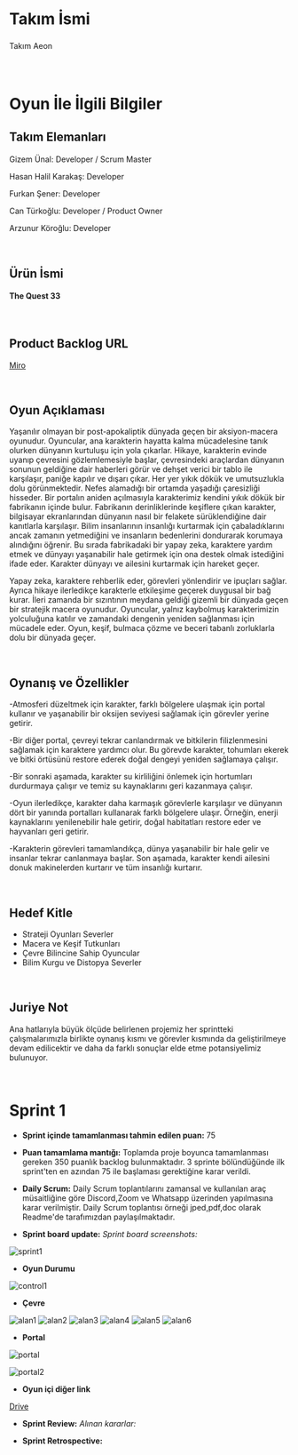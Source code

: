 # Takım İsmi
### 
Takım Aeon
###


<br>

# Oyun İle İlgili Bilgiler




## Takım Elemanları

<!-- headers --->


#### 
Gizem Ünal: Developer / Scrum Master 

Hasan Halil Karakaş: Developer

Furkan Şener: Developer

Can Türkoğlu: Developer / Product Owner

Arzunur Köroğlu: Developer



<br>


## Ürün İsmi

#### The Quest 33 <br>

<br>

## Product Backlog URL

 [Miro](https://miro.com/app/board/uXjVM-jEHbk=/)

<br>


<!-- headers --->


## Oyun Açıklaması

Yaşanılır olmayan bir post-apokaliptik dünyada geçen bir aksiyon-macera oyunudur. Oyuncular, ana karakterin hayatta kalma mücadelesine tanık olurken dünyanın kurtuluşu için yola çıkarlar. Hikaye, karakterin evinde uyanıp çevresini gözlemlemesiyle başlar, çevresindeki araçlardan dünyanın sonunun geldiğine dair haberleri görür ve dehşet verici bir tablo ile karşılaşır, paniğe kapılır ve dışarı çıkar. Her yer yıkık dökük ve umutsuzlukla dolu görünmektedir. Nefes alamadığı bir ortamda yaşadığı çaresizliği hisseder. Bir portalın aniden açılmasıyla karakterimiz kendini yıkık dökük bir fabrikanın içinde bulur. Fabrikanın derinliklerinde keşiflere çıkan karakter, bilgisayar ekranlarından dünyanın nasıl bir felakete sürüklendiğine dair kanıtlarla karşılaşır. Bilim insanlarının insanlığı kurtarmak için çabaladıklarını ancak zamanın yetmediğini ve insanların bedenlerini dondurarak korumaya alındığını öğrenir. Bu sırada fabrikadaki bir yapay zeka, karaktere yardım etmek ve dünyayı yaşanabilir hale getirmek için ona destek olmak istediğini ifade eder. Karakter dünyayı ve ailesini kurtarmak için hareket geçer.

Yapay zeka, karaktere rehberlik eder, görevleri yönlendirir ve ipuçları sağlar. Ayrıca hikaye ilerledikçe karakterle etkileşime geçerek duygusal bir bağ kurar. İleri zamanda bir sızıntının meydana geldiği gizemli bir dünyada geçen bir stratejik macera oyunudur. Oyuncular, yalnız kaybolmuş karakterimizin yolculuğuna katılır ve zamandaki dengenin yeniden sağlanması için mücadele eder. Oyun, keşif, bulmaca çözme ve beceri tabanlı zorluklarla dolu bir dünyada geçer.

<br>

## Oynanış ve Özellikler

-Atmosferi düzeltmek için karakter, farklı bölgelere ulaşmak için portal kullanır ve yaşanabilir bir oksijen seviyesi sağlamak için görevler yerine getirir.

-Bir diğer portal, çevreyi tekrar canlandırmak ve bitkilerin filizlenmesini sağlamak için karaktere yardımcı olur. Bu görevde karakter, tohumları ekerek ve bitki örtüsünü restore ederek doğal dengeyi yeniden sağlamaya çalışır.

-Bir sonraki aşamada, karakter su kirliliğini önlemek için hortumları durdurmaya çalışır ve temiz su kaynaklarını geri kazanmaya çalışır.

-Oyun ilerledikçe, karakter daha karmaşık görevlerle karşılaşır ve dünyanın dört bir yanında portalları kullanarak farklı bölgelere ulaşır. Örneğin, enerji kaynaklarını yenilenebilir hale getirir, doğal habitatları restore eder ve hayvanları geri getirir.

-Karakterin görevleri tamamlandıkça, dünya yaşanabilir bir hale gelir ve insanlar tekrar canlanmaya başlar. Son aşamada, karakter kendi ailesini donuk makinelerden kurtarır ve tüm insanlığı kurtarır.

<br>


## Hedef Kitle

- Strateji Oyunları Severler
- Macera ve Keşif Tutkunları
- Çevre Bilincine Sahip Oyuncular
- Bilim Kurgu ve Distopya Severler

<br>

## Juriye Not


Ana hatlarıyla büyük ölçüde belirlenen projemiz her sprintteki çalışmalarımızla birlikte oynanış kısmı ve görevler kısmında da geliştirilmeye devam edilicektir ve daha da farklı sonuçlar elde etme potansiyelimiz bulunuyor.

<br>


# Sprint 1

- **Sprint içinde tamamlanması tahmin edilen puan:** 75

- **Puan tamamlama mantığı:** Toplamda proje boyunca tamamlanması gereken 350 puanlık backlog bulunmaktadır. 3 sprinte bölündüğünde ilk sprint'ten en azından 75 ile başlaması gerektiğine karar verildi.

- **Daily Scrum:** Daily Scrum toplantılarını zamansal ve kullanılan araç müsaitliğine göre Discord,Zoom ve Whatsapp üzerinden yapılmasına karar verilmiştir. Daily Scrum toplantısı örneği jped,pdf,doc olarak Readme'de tarafımızdan paylaşılmaktadır.

- **Sprint board update:** _Sprint board screenshots:_ 

![sprint1](https://github.com/hashaska/bootcamp_u33/blob/main/sprint1miro.png)

- **Oyun Durumu** 

![control1](https://github.com/hashaska/bootcamp_u33/blob/main/karakter_kontrol1.JPG)

- **Çevre**

![alan1](https://github.com/hashaska/bootcamp_u33/blob/main/alan1.png)
![alan2](https://github.com/hashaska/bootcamp_u33/blob/main/alan2.png)
![alan3](https://github.com/hashaska/bootcamp_u33/blob/main/alan3.png)
![alan4](https://github.com/hashaska/bootcamp_u33/blob/main/alan4.png)
![alan5](https://github.com/hashaska/bootcamp_u33/blob/main/alan5.png)
![alan6](https://github.com/hashaska/bootcamp_u33/blob/main/alan6.png)


- **Portal**

![portal](https://github.com/hashaska/bootcamp_u33/blob/main/portal2_view.JPG)

![portal2](https://github.com/hashaska/bootcamp_u33/blob/main/world1_world2.JPG)


- **Oyun içi diğer link** 

[Drive](https://drive.google.com/drive/u/0/folders/1grDpUIZNOS_mZmSaDqulw4m9bd-mOfwr)

- **Sprint Review:** *Alınan kararlar:* 

- **Sprint Retrospective:** 







